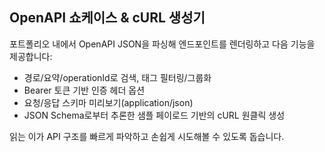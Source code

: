 ## OpenAPI 쇼케이스 & cURL 생성기

포트폴리오 내에서 OpenAPI JSON을 파싱해 엔드포인트를 렌더링하고 다음 기능을 제공합니다:

- 경로/요약/operationId로 검색, 태그 필터링/그룹화
- Bearer 토큰 기반 인증 헤더 옵션
- 요청/응답 스키마 미리보기(application/json)
- JSON Schema로부터 추론한 샘플 페이로드 기반의 cURL 원클릭 생성

읽는 이가 API 구조를 빠르게 파악하고 손쉽게 시도해볼 수 있도록 돕습니다.

